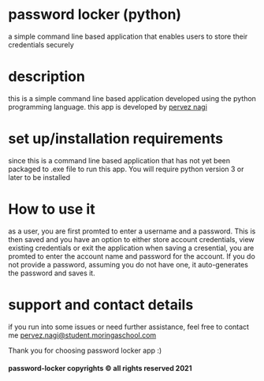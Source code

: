 # password locker (python)
a simple command line based application that enables users to store their credentials securely

# description
this is a simple command line based application developed using the python programming language. this app is developed by [pervez nagi](https://github.com/ismailpervez) 

# set up/installation requirements
since this is a command line based application that has not yet been packaged to .exe file
to run this app. You will require python version 3 or later to be installed

# How to use it
as a user, you are first promted to enter a username and a password. This is then saved and you have an option to either store account credentials, view existing credentials or exit the application
when saving a cresential, you are promted to enter the account name and password for the account. If you do not provide a password, assuming you do not have one, it auto-generates the password and saves it.

# support and contact details
if you run into some issues or need further assistance, feel free to contact me pervez.nagi@student.moringaschool.com

Thank you for choosing password locker app :)

#### password-locker copyrights &copy; all rights reserved 2021